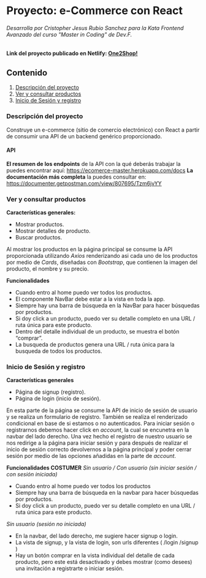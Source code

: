 # Proyecto: e-Commerce con React
###### Desarrolla por Cristopher Jesus Rubio Sanchez para la Kata Frontend Avanzado del curso "Master in Coding" de Dev.F.
#### Link del proyecto publicado en Netlify: [One2Shop!](https://jolly-duckanoo-894e57.netlify.app)

## Contenido

1. [Descripción del proyecto](#descripción-del-proyecto)
2. [Ver y consultar productos](#ver-y-consultar-productos)
3. [Inicio de Sesión y registro](#inicio-de-sesión-y-registro)

### Descripción del proyecto

Construye un e-commerce (sitio de comercio electrónico) con React a partir de consumir una API de un backend genérico proporcionado.

#### API

**El resumen de los endpoints** de la API con la qué deberás trabajar la puedes encontrar aquí:
https://ecomerce-master.herokuapp.com/docs
**La documentación más completa** la puedes consultar en:
https://documenter.getpostman.com/view/807695/Tzm6jvYY

### Ver y consultar productos

**Características generales:**

- Mostrar productos.
- Mostrar detalles de producto.
- Buscar productos.

Al mostrar los productos en la página principal se consume la API proporcionada utilizando *Axios* renderizando asi cada uno de los productos por medio de *Cards*, diseñadas con *Bootstrap*, que contienen la imagen del producto, el nombre y su precio.

**Funcionalidades**

- Cuando entro al home puedo ver todos los productos.
- El componente NavBar debe estar a la vista en toda la app.
- Siempre hay una barra de búsqueda en la NavBar para hacer búsquedas por productos.
- Si doy click a un producto, puedo ver su detalle completo en una URL / ruta única para este producto.
- Dentro del detalle individual de un producto, se muestra el botón “comprar”.
- La busqueda de productos genera una URL / ruta única para la busqueda de todos los productos.

### Inicio de Sesión y registro

**Características generales**
- Página de signup (registro).
- Página de login (inicio de sesión).

En esta parte de la página se consume la API de inicio de sesión de usuario y se realiza un formulario de registro. También se realiza el renderizado condicional en base de si estamos o no autenticados.
Para iniciar sesión o registrarnos debemos hacer click en *account*, la cual se encunetra en la navbar del lado derecho. Una vez hecho el registro de nuestro usuario se nos redirige a la página para iniciar sesión y para después de realizar el inicio de sesión correcto devolvernos a la página principal y poder cerrar sesión por medio de las opciones añadidas en la parte de *account*.

**Funcionalidades COSTUMER**
*Sin usuario / Con usuario (sin iniciar sesión / con sesión iniciada)*
- Cuando entro al home puedo ver todos los productos
- Siempre hay una barra de búsqueda en la navbar para hacer búsquedas por productos.
- Si doy click a un producto, puedo ver su detalle completo en una URL / ruta única para este producto.

*Sin usuario (sesión no iniciada)*
- En la navbar, del lado derecho, me sugiere hacer signup o login.
- La vista de signup, y la vista de login, son urls diferentes ( /login /signup )
- Hay un botón comprar en la vista individual del detalle de cada producto, pero este está desactivado y debes mostrar (como desees) una invitación a registrarte o iniciar sesión.